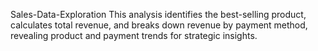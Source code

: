 Sales-Data-Exploration
This analysis identifies the best-selling product, calculates total revenue, and breaks down revenue by payment method, revealing product and payment trends for strategic insights.

